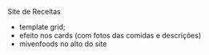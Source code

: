 Site de Receitas

- template grid;
- efeito nos cards (com fotos das comidas e descrições)
- mivenfoods no alto do site

